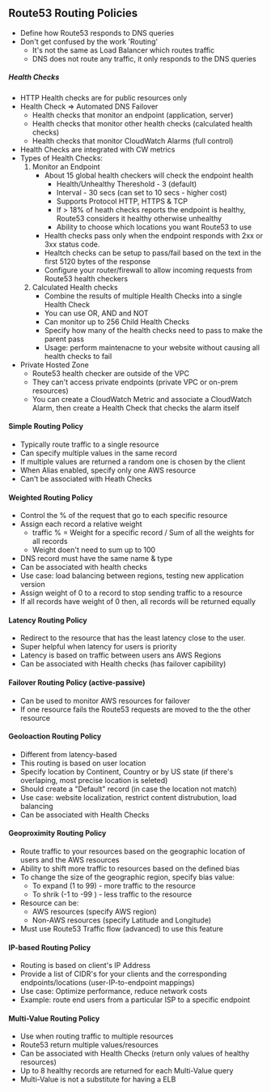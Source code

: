 ## Route53 Routing Policies

- Define how Route53 responds to DNS queries
- Don't get confused by the work 'Routing'
    - It's not the same as Load Balancer which routes traffic 
    - DNS does not route any traffic, it only responds to the DNS queries

##### Health Checks
- HTTP Health checks are for public resources only
- Health Check => Automated DNS Failover
    * Health checks that monitor an endpoint (application, server)
    * Health checks that monitor other health checks (calculated health checks)
    * Health checks that monitor CloudWatch Alarms (full control)
- Health Checks are integrated with CW metrics
- Types of Health Checks:
    1. Monitor an Endpoint
        * About 15 global health checkers will check the endpoint health
            - Health/Unhealthy Thereshold - 3 (default)
            - Interval - 30 secs (can set to 10 secs - higher cost)
            - Supports Protocol HTTP, HTTPS & TCP
            - If > 18% of heath checks reports the endpoint is healthy, Route53 considers it healthy otherwise unhealthy
            - Ability to choose which locations you want Route53 to use
        * Health checks pass only when the endpoint responds with 2xx or 3xx status code.
        * Healtch checks can be setup to pass/fail based on the text in the first 5120 bytes of the response
        * Configure your router/firewall to allow incoming requests from Route53 health checkers
    2. Calculated Health checks
        * Combine the results of multiple Health Checks into a single Health Check
        * You can use OR, AND and NOT
        * Can monitor up to 256 Child Health Checks
        * Specify how many of the health checks need to pass to make the parent pass
        * Usage: perform maintenacne to your website without causing all health checks to fail
- Private Hosted Zone
    * Route53 health checker are outside of the VPC 
    * They can't access private endpoints (private VPC or on-prem resources)
    * You can create a CloudWatch Metric and associate a CloudWatch Alarm, then create a Health Check that checks the alarm itself

#### Simple Routing Policy
- Typically route traffic to a single resource
- Can specify multiple values in the same record
- If multiple values are returned a random one is chosen by the client
- When Alias enabled, specify only one AWS resource
- Can't be associated with Heath Checks

#### Weighted Routing Policy
- Control the % of the request that go to each specific resource
- Assign each record a relative weight
    - traffic % = Weight for a specific record / Sum  of all the weights for all records
    - Weight doen't need to sum up to 100
- DNS record must have the same name & type
- Can be associated with health checks
- Use case: load balancing between regions, testing new application version
- Assign weight of 0 to a record to stop sending traffic to a resource
- If all records have weight of 0 then, all records will be returned equally 

#### Latency Routing Policy
- Redirect to the resource that has the least latency close to the user.
- Super helpful when latency for users is priority
- Latency is based on traffic between users ans AWS Regions
- Can be associated with Health checks (has failover capibility)

#### Failover Routing Policy (active-passive)
- Can be used to monitor AWS resources for failover
- If one resource fails the Route53 requests are moved to the the other resource

#### Geoloaction Routing Policy
- Different from latency-based
- This routing is based on user location
- Specify location by Continent, Country or by US state (if there's overlaping, most precise location is seleted)
- Should create a "Default" record (in case the location not match)
- Use case: website localization, restrict content distrubution, load balancing
- Can be associated with Health Checks

#### Geoproximity Routing Policy
- Route traffic to your resources based on the geographic location of users and the AWS resources
- Ability to shift more traffic to resources based on the defined bias
- To change the size of the geographic region, specify bias value:
    * To expand (1 to 99) - more traffic to the resource
    * To shrik (-1 to -99 ) - less traffic to the resource
- Resource can be:
    * AWS resources (specify AWS region)
    * Non-AWS resources (specify Latitude and Longitude)
- Must use Route53 Traffic flow (advanced) to use this feature

#### IP-based Routing Policy
- Routing is based on client's IP Address
- Provide a list of CIDR's for your clients and the corresponding endpoints/locations (user-IP-to-endpoint mappings)
- Use case: Optimize performance, reduce network costs
- Example: route end users from a particular ISP to a specific endpoint

#### Multi-Value Routing Policy
- Use when routing traffic to multiple resources
- Route53 return multiple values/resources
- Can be associated with Health Checks (return only values of healthy resources)
- Up to 8 healthy records are returned for each Multi-Value query
- Multi-Value is not a substitute for having a ELB